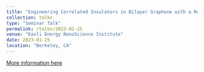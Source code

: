 ```yaml
---
title: "Engineering Correlated Insulators in Bilayer Graphene with a Remote Coulomb Superlattice"
collection: talks
type: "Seminar Talk"
permalink: /talks/2023-01-25
venue: "Kavli Energy NanoScience Institute"
date: 2023-01-25
location: "Berkeley, CA"
---
```


[More information here](https://kavli.berkeley.edu/news/research-seminar-jingxu-xie)
